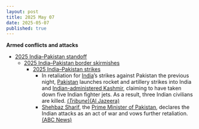 ```yaml
---
layout: post
title: 2025 May 07
date: 2025-05-07
published: true
---
```



**Armed conflicts and attacks**

* [2025 India–Pakistan standoff](https://en.wikipedia.org/wiki/2025_India%E2%80%93Pakistan_standoff "2025 India–Pakistan standoff")
  + [2025 India–Pakistan border skirmishes](https://en.wikipedia.org/wiki/2025_India%E2%80%93Pakistan_border_skirmishes "2025 India–Pakistan border skirmishes")
    - [2025 India–Pakistan strikes](https://en.wikipedia.org/wiki/2025_India%E2%80%93Pakistan_strikes "2025 India–Pakistan strikes")
      * In retaliation for [India](https://en.wikipedia.org/wiki/India "India")’s strikes against Pakistan the previous night, [Pakistan](https://en.wikipedia.org/wiki/Pakistan "Pakistan") launches rocket and artillery strikes into India and [Indian-administered Kashmir](https://en.wikipedia.org/wiki/Indian-administered_Jammu_and_Kashmir "Indian-administered Jammu and Kashmir"), claiming to have taken down five Indian fighter jets. As a result, three Indian civilians are killed. [(*Tribune*)](https://tribune.com.pk/story/2544343/indian-missile-strikes-hit-muzaffarabad-kotli-and-bahawalpur-amid-escalating-tensions)[(Al Jazeera)](https://aje.io/ur4viu?update=3692686)
      * [Shehbaz Sharif](https://en.wikipedia.org/wiki/Shehbaz_Sharif "Shehbaz Sharif"), the [Prime Minister of Pakistan](https://en.wikipedia.org/wiki/Prime_Minister_of_Pakistan "Prime Minister of Pakistan"), declares the Indian attacks as an act of war and vows further retaliation. [(ABC News)](https://abcnews.go.com/International/india-fires-missiles-terrorist-infrastructure-pakistan-india/story?id=121535137)
